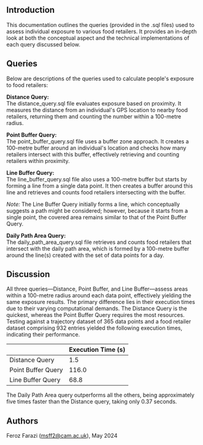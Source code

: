## Introduction ##

This documentation outlines the queries (provided in the .sql files) used to assess individual exposure to various food retailers. It provides an in-depth look at both the conceptual aspect and the technical implementations of each query discussed below.

## Queries ##

Below are descriptions of the queries used to calculate people's exposure to food retailers:

**Distance Query:**<br/>
The distance_query.sql file evaluates exposure based on proximity. It measures the distance from an individual's GPS location to nearby food retailers, returning them and counting the number within a 100-metre radius.

**Point Buffer Query:**<br/>
The point_buffer_query.sql file uses a buffer zone approach. It creates a 100-metre buffer around an individual's location and checks how many retailers intersect with this buffer, effectively retrieving and counting retailers within proximity.

**Line Buffer Query:**<br/>
The line_buffer_query.sql file also uses a 100-metre buffer but starts by forming a line from a single data point. It then creates a buffer around this line and retrieves and counts food retailers intersecting with the buffer.

*Note:* The Line Buffer Query initially forms a line, which conceptually suggests a path might be considered; however, because it starts from a single point, the covered area remains similar to that of the Point Buffer Query.

**Daily Path Area Query:**<br/>
The daily_path_area_query.sql file retrieves and counts food retailers that intersect with the daily path area, which is formed by a 100-metre buffer around the line(s) created with the set of data points for a day.

## Discussion ##
All three queries—Distance, Point Buffer, and Line Buffer—assess areas within a 100-metre radius around each data point, effectively yielding the same exposure results. The primary difference lies in their execution times due to their varying computational demands. The Distance Query is the quickest, whereas the Point Buffer Query requires the most resources. Testing against a trajectory dataset of 365 data points and a food retailer dataset comprising 932 entries yielded the following execution times, indicating their performance.

|                      | Execution Time (s) |
|----------------------|--------------------|
| Distance Query       |          1.5       |
| Point Buffer Query   |        116.0       |
| Line Buffer Query    |         68.8       |

The Daily Path Area query outperforms all the others, being approximately five times faster than the Distance query, taking only 0.37 seconds.

## Authors ##
Feroz Farazi (msff2@cam.ac.uk), May 2024
